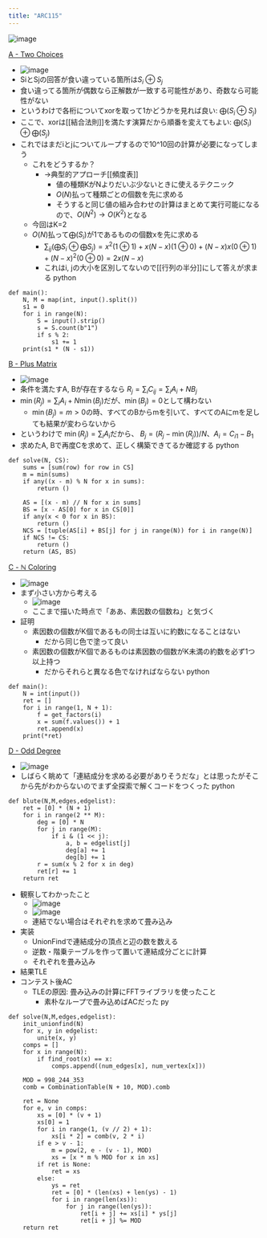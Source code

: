 ```yaml
---
title: "ARC115"
---
```


![image](https://gyazo.com/b8d7fb3553b8ace653c7aceddae22b35/thumb/1000)

[A - Two Choices](https://atcoder.jp/contests/arc115/tasks/arc115_a)
- ![image](https://gyazo.com/212f28de9c9de61956362931745f2ad3/thumb/1000)
- SiとSjの回答が食い違っている箇所は$S_i \oplus S_j$
- 食い違ってる箇所が偶数なら正解数が一致する可能性があり、奇数なら可能性がない
- というわけで各桁についてxorを取って1かどうかを見れば良い: $\bigoplus (S_i \oplus S_j)$
- ここで、xorは[[結合法則]]を満たす演算だから順番を変えてもよい: $\bigoplus (S_i) \oplus \bigoplus (S_j)$
- これではまだiとjについてループするので10^10回の計算が必要になってしまう
    - これをどうするか？
        - →典型的アプローチ[[頻度表]]
            - 値の種類KがNよりだいぶ少ないときに使えるテクニック
            - $O(N)$払って種類ごとの個数を先に求める
            - そうすると同じ値の組み合わせの計算はまとめて実行可能になるので、$O(N^2) \to O(K^2)$となる
    - 今回はK=2
    - $O(N)$払って$\bigoplus (S_i)$が1であるものの個数xを先に求める
        - $\sum_{ij} \left(\bigoplus S_i\oplus \bigoplus S_j\right) = x^2(1 \oplus 1) + x(N-x)(1 \oplus 0) + (N-x)x(0 \oplus 1) + (N-x)^2(0 \oplus 0) = 2x(N-x)$
        - これはi, jの大小を区別してないので[[行列の半分]]にして答えが求まる
python

```
def main():
    N, M = map(int, input().split())
    s1 = 0
    for i in range(N):
        S = input().strip()
        s = S.count(b"1")
        if s % 2:
            s1 += 1
    print(s1 * (N - s1))
```


[B - Plus Matrix](https://atcoder.jp/contests/arc115/tasks/arc115_b)
- ![image](https://gyazo.com/a694c4a33447bb3a70860025f720bf3f/thumb/1000)
- 条件を満たすA, Bが存在するなら $R_j = \sum_i C_{ij} = \sum_i A_i + NB_j$
- $\min(R_j) = \sum_i A_i + N\min(B_j)$だが、$\min(B_j) = 0$として構わない
    - $\min(B_j) = m > 0$の時、すべてのBからmを引いて、すべてのAにmを足しても結果が変わらないから
- というわけで $\min(R_j) = \sum_i A_i$だから、 $B_j = (R_j - \min(R_j)) / N$、$A_i = C_{i1} - B_1$
- 求めたA, Bで再度Cを求めて、正しく構築できてるか確認する
python

```
def solve(N, CS):
    sums = [sum(row) for row in CS]
    m = min(sums)
    if any((x - m) % N for x in sums):
        return ()

    AS = [(x - m) // N for x in sums]
    BS = [x - AS[0] for x in CS[0]]
    if any(x < 0 for x in BS):
        return ()
    NCS = [tuple(AS[i] + BS[j] for j in range(N)) for i in range(N)]
    if NCS != CS:
        return ()
    return (AS, BS)
```


[C - ℕ Coloring](https://atcoder.jp/contests/arc115/tasks/arc115_c)
- ![image](https://gyazo.com/286922e95294477de92fa09d8e95ba10/thumb/1000)
- まず小さい方から考える
    - ![image](https://gyazo.com/7cd9acefc328bf0af985f0ba690b1463/thumb/1000)
    - ここまで描いた時点で「ああ、素因数の個数ね」と気づく
- 証明
    - 素因数の個数がK個であるもの同士は互いに約数になることはない
        - だから同じ色で塗って良い
    - 素因数の個数がK個であるものは素因数の個数がK未満の約数を必ず1つ以上持つ
        - だからそれらと異なる色でなければならない
python

```
def main():
    N = int(input())
    ret = []
    for i in range(1, N + 1):
        f = get_factors(i)
        x = sum(f.values()) + 1
        ret.append(x)
    print(*ret)
```


[D - Odd Degree](https://atcoder.jp/contests/arc115/tasks/arc115_d)
- ![image](https://gyazo.com/bb3e3f994e962d2cb44889a9428d5ff3/thumb/1000)
- しばらく眺めて「連結成分を求める必要がありそうだな」とは思ったがそこから先がわからないのでまず全探索で解くコードをつくった
python

```
def blute(N,M,edges,edgelist):
    ret = [0] * (N + 1)
    for i in range(2 ** M):
        deg = [0] * N
        for j in range(M):
            if i & (1 << j):
                a, b = edgelist[j]
                deg[a] += 1
                deg[b] += 1
        r = sum(x % 2 for x in deg)
        ret[r] += 1
    return ret
```

- 観察してわかったこと
    - ![image](https://gyazo.com/c07f96ce39dd2afdbcf7bda1862bf1e9/thumb/1000)
    - ![image](https://gyazo.com/36e9f877df3d307abe3561d27a346dcd/thumb/1000)
    - 連結でない場合はそれぞれを求めて畳み込み
- 実装
    - UnionFindで連結成分の頂点と辺の数を数える
    - 逆数・階乗テーブルを作って置いて連結成分ごとに計算
    - それぞれを畳み込み
- 結果TLE
- コンテスト後AC
    - TLEの原因: 畳み込みの計算にFFTライブラリを使ったこと
        - 素朴なループで畳み込めばACだった
py

```
def solve(N,M,edges,edgelist):
    init_unionfind(N)
    for x, y in edgelist:
        unite(x, y)
    comps = []
    for x in range(N):
        if find_root(x) == x:
            comps.append((num_edges[x], num_vertex[x]))

    MOD = 998_244_353
    comb = CombinationTable(N + 10, MOD).comb

    ret = None
    for e, v in comps:
        xs = [0] * (v + 1)
        xs[0] = 1
        for i in range(1, (v // 2) + 1):
            xs[i * 2] = comb(v, 2 * i)
        if e > v - 1:
            m = pow(2, e - (v - 1), MOD)
            xs = [x * m % MOD for x in xs]
        if ret is None:
            ret = xs
        else:
            ys = ret
            ret = [0] * (len(xs) + len(ys) - 1)
            for i in range(len(xs)):
                for j in range(len(ys)):
                    ret[i + j] += xs[i] * ys[j]
                    ret[i + j] %= MOD
    return ret            
```

